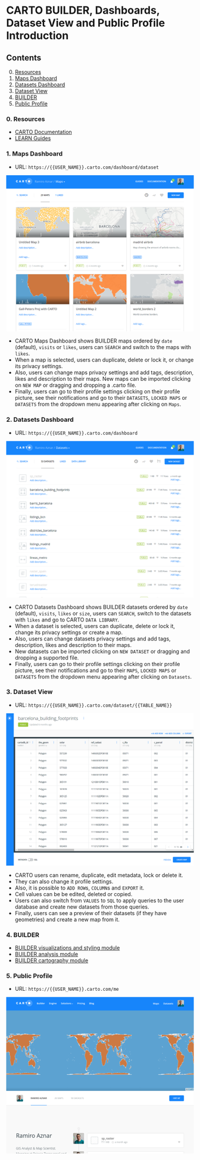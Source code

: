# CARTO BUILDER, Dashboards, Dataset View and Public Profile Introduction

## Contents

0. [Resources](#resources)
1. [Maps Dashboard](#maps)
2. [Datasets Dashboard](#datasets)
3. [Dataset View](#dataset-view)
4. [BUILDER](#builder)
5. [Public Profile](#profile)

### 0. Resources <a name="resources"></a>

* [CARTO Documentation](https://carto.com/docs/)
* [LEARN Guides](https://carto.com/learn/guides)

### 1. Maps Dashboard <a name="maps"></a>

* URL: `https://{{USER_NAME}}.carto.com/dashboard/dataset`

![maps-dashboard](imgs/maps-dashboard.png)

* CARTO Maps Dashboard shows BUILDER maps ordered by `date` (default), `visits` or `likes`, users can `SEARCH` and switch to the maps with `likes`. 
* When a map is selected, users can duplicate, delete or lock it, or change its privacy settings.
* Also, users can change maps privacy settings and add tags, description, likes and description to their maps. New maps can be imported clicking on `NEW MAP` or dragging and dropping a .carto file. 
* Finally, users can go to their profile settings clicking on their profile picture, see their notifications and go to their `DATASETS`, `LOCKED MAPS` or `DATASETS` from the dropdown menu appearing after clicking on `Maps`.

### 2. Datasets Dashboard <a name="datasets"></a>

* URL: `https://{{USER_NAME}}.carto.com/dashboard`

![datasets-dashboard](imgs/datasets-dashboard.png)

* CARTO Datasets Dashboard shows BUILDER datasets ordered by `date` (default), `visits`, `likes` or `size`, users can `SEARCH`, switch to the datasets with `likes` and go to CARTO `DATA LIBRARY`. 
* When a dataset is selected, users can duplicate, delete or lock it, change its privacy settings or create a map.
* Also, users can change datasets privacy settings and add tags, description, likes and description to their maps. 
* New datasets can be imported clicking on `NEW DATASET` or dragging and dropping a supported file. 
* Finally, users can go to their profile settings clicking on their profile picture, see their notifications and go to their `MAPS`, `LOCKED MAPS` or `DATASETS` from the dropdown menu appearing after clicking on `Datasets`.

### 3. Dataset View <a name="dataset-view"></a>

* URL: `https://{{USER_NAME}}.carto.com/dataset/{{TABLE_NAME}}`

![dataset-view](imgs/dataset-view.png)

* CARTO users can rename, duplicate, edit metadata, lock or delete it.
* They can also change it profile settings.
* Also, it is possible to `ADD ROW`s, `COLUMN`s and `EXPORT` it.
* Cell values can be be edited, deleted or copied.
* Users can also switch from `VALUES` to `SQL` to apply queries to the user database and create new datasets from those queries.
* Finally, users can see a preview of their datasets (if they have geometries) and create a new map from it.

### 4. BUILDER <a name="builder"></a>

* [BUILDER visualizations and styling module](../../01-builder-visualization)
* [BUILDER analysis module](../../02-builder-analysis)
* [BUILDER cartography module](../../03-cartography)

### 5. Public Profile <a name="profile"></a>

* URL: `https://{{USER_NAME}}.carto.com/me`

![profile](imgs/profile.png)